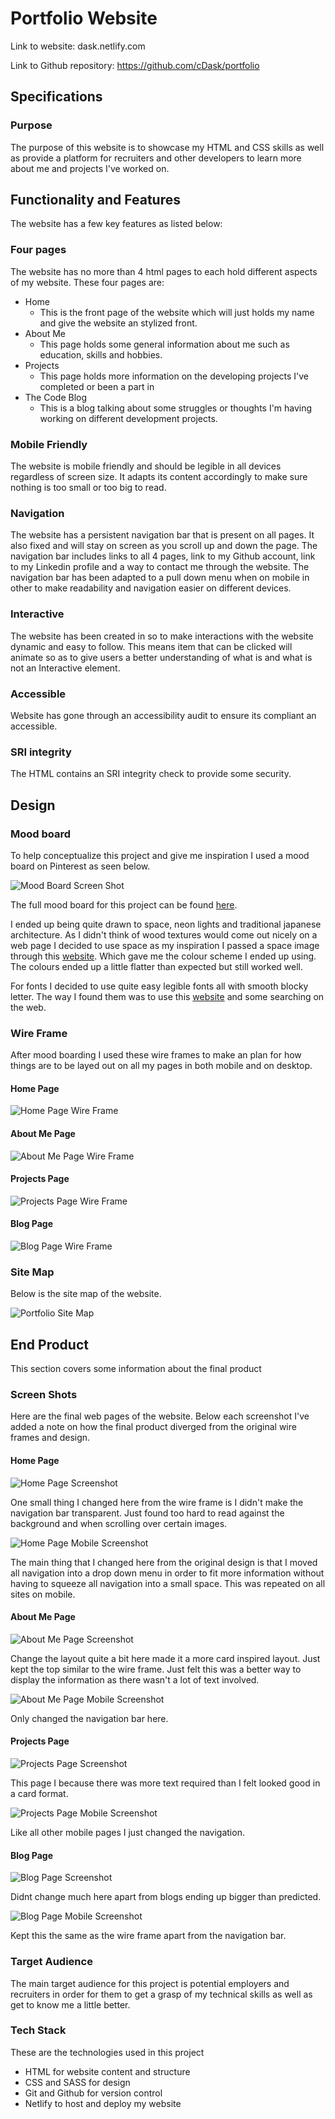 # Portfolio Website

Link to website: dask.netlify.com

Link to Github repository: https://github.com/cDask/portfolio

## Specifications

### Purpose

The purpose of this website is to showcase my HTML and CSS skills as well as provide a platform for recruiters and other developers to learn more about me and projects I've worked on.

## Functionality and Features

The website has a few key features as listed below:

### Four pages

The website has no more than 4 html pages to each hold different aspects of my website. These four pages are:

-   Home 
    - This is the front page of the website which will just holds my name and give the website an stylized front. 
-   About Me
    - This page holds some general information about me such as education, skills and hobbies.
-   Projects
    -   This page holds more information on the developing projects I've completed or been a part in
-   The Code Blog
    -   This is a blog talking about some struggles or thoughts I'm having working on different development projects.

### Mobile Friendly

The website is mobile friendly and should be legible in all devices regardless of screen size. It adapts its content accordingly to make sure nothing is too small or too big to read.

### Navigation

The website has a persistent navigation bar that is present on all pages. It also fixed and will stay on screen as you scroll up and down the page. The navigation bar includes links to all 4 pages, link to my Github account, link to my Linkedin profile and a way to contact me through the website. The navigation bar has been adapted to a pull down menu when on mobile in other to make readability and navigation easier on different devices.

### Interactive

The website has been created in so to make interactions with the website dynamic and easy to follow. This means item that can be clicked will animate so as to give users a better understanding of what is and what is not an Interactive element.

### Accessible

Website has gone through an accessibility audit to ensure its compliant an accessible.

### SRI integrity

The HTML contains an SRI integrity check to provide some security.

## Design

### Mood board

To help conceptualize this project and give me inspiration I used a mood board on Pinterest as seen below. 

![Mood Board Screen Shot](./resources/documentation/moodboard.png)

The full mood board for this project can be found [here](https://www.pinterest.com.au/dask3/portfolio-website/ "Pinterest Mood Board").

I ended up being quite drawn to space, neon lights and traditional japanese architecture. As I didn't think of wood textures would come out nicely on a web page I decided to use space as my inspiration I passed a space image through this [website](https://artsexperiments.withgoogle.com/artpalette/colors/231f28-475170-718eae-23324c-8d453c "Colour Image Website"). Which gave me the colour scheme I ended up using. The colours ended up a little flatter than expected but still worked well.

For fonts I decided to use quite easy legible fonts all with smooth blocky letter. The way I found them was to use this [website](https://fontjoy.com/ "Font Generator") and some searching on the web.
 
### Wire Frame

After mood boarding I used these wire frames to make an plan for how things are to be layed out on all my pages in both mobile and on desktop.

#### Home Page

![Home Page Wire Frame](./resources/documentation/home-page-wire-frame.png)

#### About Me Page

![About Me Page Wire Frame](./resources/documentation/about-me-wire-frame.png)

#### Projects Page

![Projects Page Wire Frame](./resources/documentation/projects-wire-frame.png)

#### Blog Page

![Blog Page Wire Frame](./resources/documentation/blog-wire-frame.png)

### Site Map

Below is the site map of the website.

![Portfolio Site Map](./resources/documentation/site-map-transparent.png)


## End Product

This section covers some information about the final product

### Screen Shots

Here are the final web pages of the website. Below each screenshot I've added a note on how the final product diverged from the original wire frames and design.

#### Home Page

![Home Page Screenshot](./resources/documentation/home-page-screenshot.png)

One small thing I changed here from the wire frame is I didn't make the navigation bar transparent. Just found too hard to read against the background and when scrolling over certain images.

![Home Page Mobile Screenshot](./resources/documentation/home-page-mobile-screenshot.png)

The main thing that I changed here from the original design is that I moved all navigation into a drop down menu in order to fit more information without having to squeeze all navigation into a small space. This was repeated on all sites on mobile.

#### About Me Page

![About Me Page Screenshot](./resources/documentation/about-me-screenshot.jpg)

Change the layout quite a bit here made it a more card inspired layout. Just kept the top similar to the wire frame. Just felt this was a better way to display the information as there wasn't a lot of text involved.

![About Me Page Mobile Screenshot](./resources/documentation/about-me-mobile-screenshot.png)

Only changed the navigation bar here.

#### Projects Page

![Projects Page Screenshot](./resources/documentation/projects-screenshot.jpg)

This page I because there was more text required than I felt looked good in a card format.

![Projects Page Mobile Screenshot](./resources/documentation/projects-mobile-screenshot.png)

Like all other mobile pages I just changed the navigation.

#### Blog Page

![Blog Page Screenshot](./resources/documentation/blog-screenshot.jpg)

Didnt change much here apart from blogs ending up bigger than predicted.

![Blog Page Mobile Screenshot](./resources/documentation/blog-mobile-screenshot.png)

Kept this the same as the wire frame apart from the navigation bar.

### Target Audience

The main target audience for this project is potential employers and recruiters in order for them to get a grasp of my technical skills as well as get to know me a little better. 

### Tech Stack

These are the technologies used in this project

-   HTML for website content and structure
-   CSS and SASS for design
-   Git and Github for version control
-   Netlify to host and deploy my website


